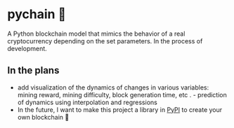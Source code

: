 # pychain 🐍
A Python blockchain model that mimics the behavior of a real cryptocurrency depending on the set parameters. In the process of development.

## In the plans
- add visualization of the dynamics of changes in various variables: mining reward, mining difficulty, block generation time, etc
. - prediction of dynamics using interpolation and regressions
- In the future, I want to make this project a library in [PyPI](https://pypi.org/) to create your own blockchain :green_heart:
